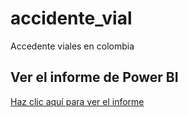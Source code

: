 # accidente_vial
Accedente viales en colombia
## Ver el informe de Power BI
[Haz clic aquí para ver el informe](Homicidios_accidentes.pbix)
